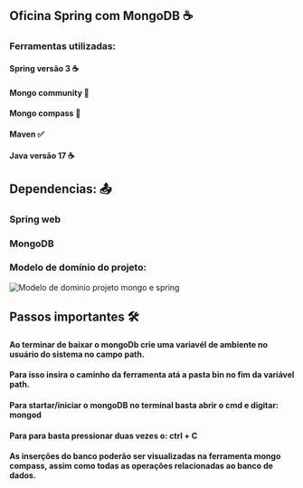 ## Oficina Spring com MongoDB ☕ 

### Ferramentas utilizadas:

#### Spring versão 3 ☕
#### Mongo community 🍃
#### Mongo compass   🍃
#### Maven           ✅
#### Java versão 17  ☕

## Dependencias: 📤
### Spring web
### MongoDB

### Modelo de domínio do projeto:

![Modelo de dominio projeto mongo e spring](https://github.com/jailine-web/Spring-e-mongoDB/assets/67970128/6804d4d8-d21e-45ad-9223-094032bc9301)

## Passos importantes 🛠️

#### Ao terminar de baixar o mongoDb crie uma variavél de ambiente no usuário do sistema no campo path. 
#### Para isso insira o caminho da ferramenta atá a pasta bin no fim da variável path.

#### Para startar/iniciar o mongoDB no terminal basta abrir o cmd e digitar: mongod
#### Para para basta pressionar duas vezes o: ctrl + C

#### As inserções do banco poderão ser visualizadas na ferramenta mongo compass, assim como todas as operações relacionadas ao banco de dados.
